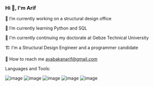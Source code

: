 ### Hi 👋, I'm Arif

🔭 I’m currently working on a structural design office

🌱 I’m currently learning Python and SQL

📖 I'm currently continuing my doctorate at Gebze Technical University

🏗️ I'm a Structural Design Engineer and  a programmer candidate

📧 How to reach me ayabakanarif@gmail.com

Languages and Tools:

![image](https://user-images.githubusercontent.com/48403225/193453074-dcf53041-cee7-4218-a311-69c33e87f7ac.png)
![image](https://user-images.githubusercontent.com/48403225/193453455-447cd43a-f59b-4efc-8db0-3d560691db6a.png)
![image](https://user-images.githubusercontent.com/48403225/193453469-2d22941a-4f1b-4757-90f4-f738c0d2d8de.png)
![image](https://user-images.githubusercontent.com/48403225/193453270-95c50040-de99-4960-ab64-daafb194b240.png)
![image](https://user-images.githubusercontent.com/48403225/193453431-e661abb2-58f3-4786-b487-3a3eef7bf8a9.png)

<!--
**arifayabakan/arifayabakan** is a ✨ _special_ ✨ repository because its `README.md` (this file) appears on your GitHub profile.






